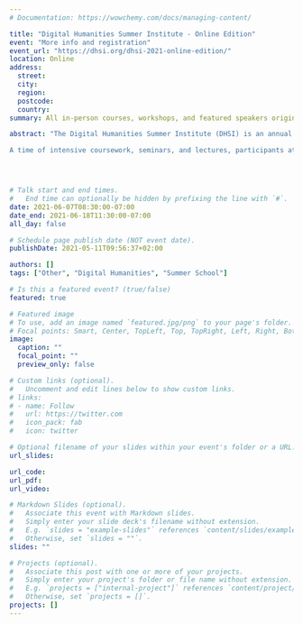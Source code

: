 ```yaml
---
# Documentation: https://wowchemy.com/docs/managing-content/

title: "Digital Humanities Summer Institute - Online Edition"
event: "More info and registration"
event_url: "https://dhsi.org/dhsi-2021-online-edition/"
location: Online
address:
  street:
  city:
  region:
  postcode:
  country:
summary: All in-person courses, workshops, and featured speakers originally scheduled for DHSI 2020 and DHSI 2021 have been postponed to 2022 due to COVID-19, but we’re thrilled to be hosting several (free!) virtual offerings this June (7-11 & 14-18), including aligned conferences & events, online workshops, and institute lectures.  

abstract: "The Digital Humanities Summer Institute (DHSI) is an annual digital scholarship training institute that takes place at the University of Victoria. Around 800-900 participants attend DHSI, and its extended pedagogical partnership includes some 30 institutions and academic organizations plus an expanding international training network. DHSI is a community-based environment for discussing and learning about new technologies and how they influence teaching, research, creation, and preservation in different disciplines. DHSI is a Canadian Social Knowledge Institute (C-SKI; c-ski.ca) training institute.

A time of intensive coursework, seminars, and lectures, participants at DHSI share ideas and methods as well as develop expertise in advanced technologies. Every summer, DHSI brings together faculty, staff, and students from the arts, humanities, library, and archives communities as well as independent scholars and participants from areas beyond. DHSI is coordinated by the Canadian Social Knowledge Institute at UVic."




# Talk start and end times.
#   End time can optionally be hidden by prefixing the line with `#`.
date: 2021-06-07T08:30:00-07:00
date_end: 2021-06-18T11:30:00-07:00
all_day: false

# Schedule page publish date (NOT event date).
publishDate: 2021-05-11T09:56:37+02:00

authors: []
tags: ["Other", "Digital Humanities", "Summer School"]

# Is this a featured event? (true/false)
featured: true

# Featured image
# To use, add an image named `featured.jpg/png` to your page's folder. 
# Focal points: Smart, Center, TopLeft, Top, TopRight, Left, Right, BottomLeft, Bottom, BottomRight.
image:
  caption: ""
  focal_point: ""
  preview_only: false

# Custom links (optional).
#   Uncomment and edit lines below to show custom links.
# links:
# - name: Follow
#   url: https://twitter.com
#   icon_pack: fab
#   icon: twitter

# Optional filename of your slides within your event's folder or a URL.
url_slides:

url_code:
url_pdf: 
url_video:

# Markdown Slides (optional).
#   Associate this event with Markdown slides.
#   Simply enter your slide deck's filename without extension.
#   E.g. `slides = "example-slides"` references `content/slides/example-slides.md`.
#   Otherwise, set `slides = ""`.
slides: ""

# Projects (optional).
#   Associate this post with one or more of your projects.
#   Simply enter your project's folder or file name without extension.
#   E.g. `projects = ["internal-project"]` references `content/project/deep-learning/index.md`.
#   Otherwise, set `projects = []`.
projects: []
---
```

